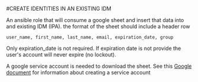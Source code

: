 #CREATE IDENTITIES IN AN EXISTING IDM 

An ansible role that will consume a google sheet and insert that data into and existing IDM (IPA). the format of the sheet should include a header row

```
user_name, first_name, last_name, email, expiration_date, group
```

Only expiration_date is not required. If expiration date is not provide the user's account will never expire (no lockout).

A google service account is needed to download the sheet. See this [Google document](https://developers.google.com/identity/protocols/OAuth2ServiceAccount) for information about creating a service account

